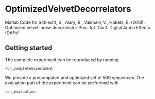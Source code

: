 # OptimizedVelvetDecorrelators
Matlab Code for Schlecht, S., Alary, B., Välimäki, V., Habets, E. (2018). Optimized velvet-noise decorrelator Proc. Int. Conf. Digital Audio Effects (DAFx) 

## Getting started
The complete experiment can be reproduced by running 

```
run_completeExperiment
```

We provide a precomputed and optimized set of 500 sequences. The evaluation part of the experiment can be performed with

```
run_evaluation
``` 
